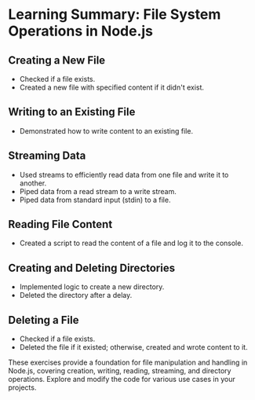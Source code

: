 # Learning Summary: File System Operations in Node.js

## Creating a New File
- Checked if a file exists.
- Created a new file with specified content if it didn't exist.

## Writing to an Existing File
- Demonstrated how to write content to an existing file.

## Streaming Data
- Used streams to efficiently read data from one file and write it to another.
- Piped data from a read stream to a write stream.
- Piped data from standard input (stdin) to a file.

## Reading File Content
- Created a script to read the content of a file and log it to the console.

## Creating and Deleting Directories
- Implemented logic to create a new directory.
- Deleted the directory after a delay.

## Deleting a File
- Checked if a file exists.
- Deleted the file if it existed; otherwise, created and wrote content to it.

These exercises provide a foundation for file manipulation and handling in Node.js, covering creation, writing, reading, streaming, and directory operations. Explore and modify the code for various use cases in your projects.
